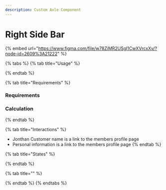 ```yaml
---
description: Custom Axle Component
---
```


# Right Side Bar

{% embed url="https://www.figma.com/file/w78ZiMR2USgl1CwXVrcxXv/?node-id=2609%3A21222" %}



{% tabs %}
{% tab title="Usage" %}

{% endtab %}

{% tab title="Requirements" %}
### Requirements

### Calculation
{% endtab %}

{% tab title="Interactions" %}
* Jonthan Customer name is a link to the members profile page
* Personal information is a link to the members profile page
{% endtab %}

{% tab title="States" %}

{% endtab %}

{% tab title="" %}

{% endtab %}
{% endtabs %}

